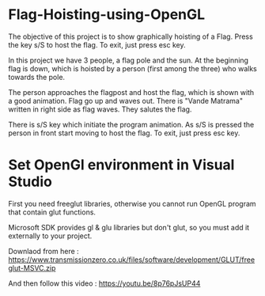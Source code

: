 # Flag-Hoisting-using-OpenGL
 The objective of this project is  to show graphically hoisting of a Flag. Press the key s/S to host the flag. To exit, just press esc key.

In this project we have 3 people, a flag pole and the sun.  At the beginning flag is down, which is hoisted by a person (first among the three) who walks towards the pole. 

The person approaches the flagpost and host the flag, which is shown with a good animation. Flag go up and waves out.  There is "Vande Matrama" written in right side as  flag waves. They salutes the flag.

There is s/S key which initiate the  program animation. As s/S is pressed the person in front start moving to host the flag. To exit, just press esc key.

# Set OpenGl environment in Visual Studio

First you need freeglut libraries, otherwise you cannot run OpenGL program that contain glut functions.

Microsoft SDK provides gl & glu libraries but don't glut, so you must add it externally to your project.

Downlaod from here : https://www.transmissionzero.co.uk/files/software/development/GLUT/freeglut-MSVC.zip

And then follow this video : https://youtu.be/8p76pJsUP44
